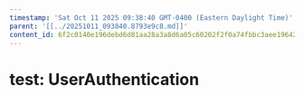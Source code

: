 ```yaml
---
timestamp: 'Sat Oct 11 2025 09:38:40 GMT-0400 (Eastern Daylight Time)'
parent: '[[../20251011_093840.8793e9c8.md]]'
content_id: 6f2c0140e196debd6d81aa28a3a8d6a05c60202f2f0a74fbbc3aee19642a4704
---
```


# test: UserAuthentication
